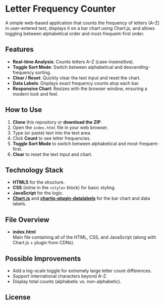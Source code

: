 # Letter Frequency Counter

A simple web-based application that counts the frequency of letters (A–Z) in user-entered text, displays it on a bar chart using Chart.js, and allows toggling between alphabetical order and most-frequent-first order.

## Features
- **Real-time Analysis**: Counts letters A–Z (case-insensitive).
- **Toggle Sort Mode**: Switch between alphabetical and descending-frequency sorting.
- **Clear / Reset**: Quickly clear the text input and reset the chart.
- **Data Labels**: Displays exact frequency counts atop each bar.
- **Responsive Chart**: Resizes with the browser window, ensuring a modern look and feel.

## How to Use
1. **Clone** this repository or **download the ZIP**.
2. Open the `index.html` file in your web browser.
3. Type (or paste) text into the text area.
4. Click **Count** to see letter frequencies.
5. **Toggle Sort Mode** to switch between alphabetical and most-frequent-first.
6. **Clear** to reset the text input and chart.

## Technology Stack
- **HTML5** for the structure.
- **CSS** (inline in the `<style>` block) for basic styling.
- **JavaScript** for the logic.
- [**Chart.js**](https://www.chartjs.org/) and [**chartjs-plugin-datalabels**](https://github.com/chartjs/chartjs-plugin-datalabels) for the bar chart and data labels.

## File Overview
- **index.html**  
  Main file containing all of the HTML, CSS, and JavaScript (along with Chart.js + plugin from CDNs).

## Possible Improvements
- Add a log-scale toggle for extremely large letter count differences.
- Support international characters beyond A–Z.
- Display total counts (alphabetic vs. non-alphabetic).

## License
